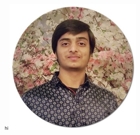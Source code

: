 hi
![Deep Parekh ](https://github.com/Deep310/my-personal-portfolio/blob/master/src/Components/img/my-img.jpg)
